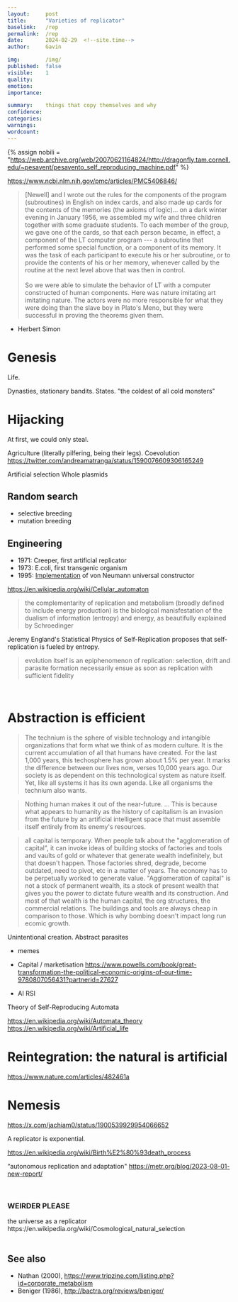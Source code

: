 ```yaml
---
layout:     post
title:      "Varieties of replicator"
baselink:   /rep
permalink:  /rep
date:       2024-02-29  <!--site.time-->
author:     Gavin

img:        /img/
published:  false
visible:    1
quality:    
emotion:    
importance: 

summary:    things that copy themselves and why
confidence: 
categories: 
warnings:   
wordcount:      
---
```


{%  assign nobili = "https://web.archive.org/web/20070621164824/http://dragonfly.tam.cornell.edu/~pesavent/pesavento_self_reproducing_machine.pdf" %}



https://www.ncbi.nlm.nih.gov/pmc/articles/PMC5406846/


> [Newell] and I wrote out the rules for the components of the program (subroutines) in English on index cards, and also made up cards for the contents of the memories (the axioms of logic)... on a dark winter evening in January 1956, we assembled my wife and three children together with some graduate students. To each member of the group, we gave one of the cards, so that each person became, in effect, a component of the LT computer program --- a subroutine that performed some special function, or a component of its memory. It was the task of each participant to execute his or her subroutine, or to provide the contents of his or her memory, whenever called by the routine at the next level above that was then in control.<br><br>So we were able to simulate the behavior of LT with a computer constructed of human components. Here was nature imitating art imitating nature. The actors were no more responsible for what they were doing than the slave boy in Plato's Meno, but they were successful in proving the theorems given them. 

- Herbert Simon


# Genesis

Life.

Dynasties, stationary bandits. States. "the coldest of all cold monsters"


# Hijacking

At first, we could only steal.

Agriculture (literally pilfering, being their legs). Coevolution
https://twitter.com/andreamatranga/status/1590076609306165249

Artificial selection
Whole plasmids

## Random search

- selective breeding
- mutation breeding


## Engineering

- 1971: Creeper, first artificial replicator
- 1973: E.coli, first transgenic organism
- 1995: <a href="{{nobili}}">Implementation</a> of von Neumann universal constructor

https://en.wikipedia.org/wiki/Cellular_automaton


> the complementarity of replication and metabolism (broadly defined to include energy production) is the biological manisfestation of the dualism of information (entropy) and energy, as beautifully explained by Schroedinger 

Jeremy England's Statistical Physics of Self-Replication proposes that self-replication is fueled by entropy.

> evolution itself is an epiphenomenon of replication: selection, drift and parasite formation necessarily ensue as soon as replication with sufficient fidelity

<br>

# Abstraction is efficient

> The technium is the sphere of visible technology and intangible organizations that form what we think of as modern culture. It is the current accumulation of all that humans have created. For the last 1,000 years, this techosphere has grown about 1.5% per year. It marks the difference between our lives now, verses 10,000 years ago. Our society is as dependent on this technological system as nature itself. Yet, like all systems it has its own agenda. Like all organisms the technium also wants.

> Nothing human makes it out of the near-future. ... This is because what appears to humanity as the history of capitalism is an invasion from the future by an artificial intelligent space that must assemble itself entirely from its enemy's resources.

> all capital is temporary. When people talk about the "agglomeration of capital", it can invoke ideas of building stocks of factories and tools and vaults of gold or whatever that generate wealth indefinitely, but that doesn't happen. Those factories shred, degrade, become outdated, need to pivot, etc in a matter of years. The economy has to be perpetually worked to generate value. "Agglomeration of capital" is not a stock of permanent wealth, its a stock of present wealth that gives you the power to dictate future wealth and its construction. And most of that wealth is the human capital, the org structures, the commercial relations. The buildings and tools are always cheap in comparison to those. Which is why bombing doesn't impact long run ecomic growth.


Unintentional creation. Abstract parasites

- memes

- Capital / marketisation 
https://www.powells.com/book/great-transformation-the-political-economic-origins-of-our-time-9780807056431?partnerid=27627

- AI 
    RSI

Theory of Self-Reproducing Automata

https://en.wikipedia.org/wiki/Automata_theory
https://en.wikipedia.org/wiki/Artificial_life


# Reintegration: the natural is artificial

https://www.nature.com/articles/482461a


# Nemesis

https://x.com/jachiam0/status/1900539929954066652

A replicator is exponential.

https://en.wikipedia.org/wiki/Birth%E2%80%93death_process


“autonomous replication and adaptation"
https://metr.org/blog/2023-08-01-new-report/


<br>

<div class="accordion">
    <h3>WEIRDER PLEASE</h3>
    <div>
        the universe as a replicator
        https://en.wikipedia.org/wiki/Cosmological_natural_selection
    </div>
</div>

<br>

## See also

* Nathan (2000), https://www.tripzine.com/listing.php?id=corporate_metabolism
* Beniger (1986), http://bactra.org/reviews/beniger/

